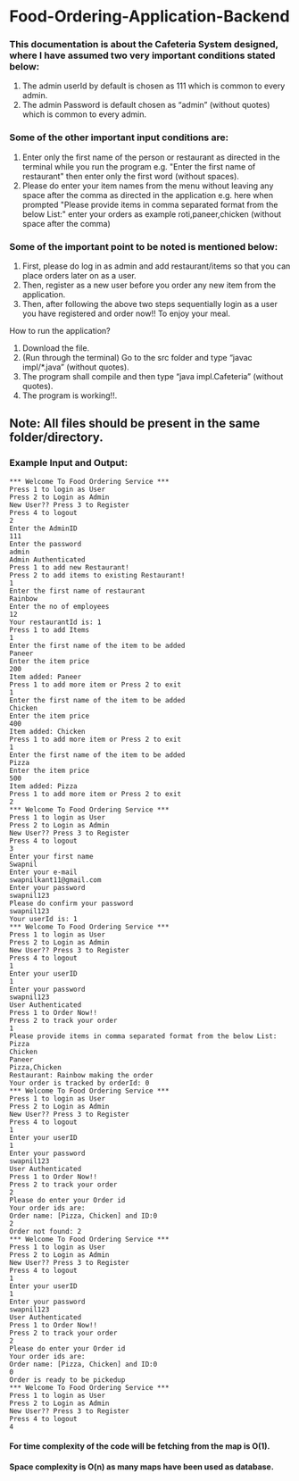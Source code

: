# Food-Ordering-Application-Backend

### This documentation is about the Cafeteria System designed, where I have assumed two very important conditions stated below:

1. The admin userId by default is chosen as 111 which is common to every admin.
2. The admin Password is default chosen as “admin” (without quotes) which is common to every admin.

### Some of the other important input conditions are:

1. Enter only the first name of the person or restaurant as directed in the terminal while you run the program e.g. "Enter the first name of restaurant" then enter only the first word (without spaces).
2. Please do enter your item names from the menu without leaving any space after the comma as directed in the application e.g. here when prompted "Please provide items in comma separated format from the below List:" enter your orders as example roti,paneer,chicken (without space after the comma)

### Some of the important point to be noted is mentioned below:

1. First, please do log in as admin and add restaurant/items so that you can place orders later on as a user.
2. Then, register as a new user before you order any new item from the application.
3. Then, after following the above two steps sequentially login as a user you have registered and order now!! To enjoy your meal.

How to run the application?
1. Download the file.
2. (Run through the terminal) Go to the src folder and type “javac impl/*.java” (without quotes).
3. The program shall compile and then type “java impl.Cafeteria”  (without quotes).
4. The program is working!!.

## Note: All files should be present in the same folder/directory.


### Example Input and Output:

```
*** Welcome To Food Ordering Service ***      
Press 1 to login as User         
Press 2 to Login as Admin          
New User?? Press 3 to Register           
Press 4 to logout          
2          
Enter the AdminID           
111         
Enter the password             
admin            
Admin Authenticated             
Press 1 to add new Restaurant!             
Press 2 to add items to existing Restaurant!                 
1                 
Enter the first name of restaurant                     
Rainbow                          
Enter the no of employees                        
12                            
Your restaurantId is: 1                             
Press 1 to add Items                                   
1                                
Enter the first name of the item to be added                         
Paneer                          
Enter the item price                                  
200                                
Item added: Paneer                                    
Press 1 to add more item or Press 2 to exit                                  
1                                 
Enter the first name of the item to be added                                     
Chicken                                        
Enter the item price                                         
400                                              
Item added: Chicken
Press 1 to add more item or Press 2 to exit
1
Enter the first name of the item to be added
Pizza
Enter the item price
500
Item added: Pizza
Press 1 to add more item or Press 2 to exit
2
*** Welcome To Food Ordering Service ***
Press 1 to login as User
Press 2 to Login as Admin
New User?? Press 3 to Register
Press 4 to logout
3
Enter your first name
Swapnil
Enter your e-mail
swapnilkant11@gmail.com
Enter your password
swapnil123
Please do confirm your password
swapnil123
Your userId is: 1
*** Welcome To Food Ordering Service ***
Press 1 to login as User
Press 2 to Login as Admin
New User?? Press 3 to Register
Press 4 to logout
1
Enter your userID
1
Enter your password
swapnil123
User Authenticated
Press 1 to Order Now!!
Press 2 to track your order
1
Please provide items in comma separated format from the below List:
Pizza
Chicken
Paneer
Pizza,Chicken
Restaurant: Rainbow making the order
Your order is tracked by orderId: 0
*** Welcome To Food Ordering Service ***
Press 1 to login as User
Press 2 to Login as Admin
New User?? Press 3 to Register
Press 4 to logout
1
Enter your userID
1
Enter your password
swapnil123
User Authenticated
Press 1 to Order Now!!
Press 2 to track your order
2
Please do enter your Order id
Your order ids are:
Order name: [Pizza, Chicken] and ID:0
2
Order not found: 2
*** Welcome To Food Ordering Service ***
Press 1 to login as User
Press 2 to Login as Admin
New User?? Press 3 to Register
Press 4 to logout
1
Enter your userID
1
Enter your password
swapnil123
User Authenticated
Press 1 to Order Now!!
Press 2 to track your order
2
Please do enter your Order id
Your order ids are:
Order name: [Pizza, Chicken] and ID:0
0
Order is ready to be pickedup
*** Welcome To Food Ordering Service ***
Press 1 to login as User
Press 2 to Login as Admin
New User?? Press 3 to Register
Press 4 to logout
4
```

#### For time complexity of the code will be fetching from the map is O(1).
#### Space complexity is O(n) as many maps have been used as database.
